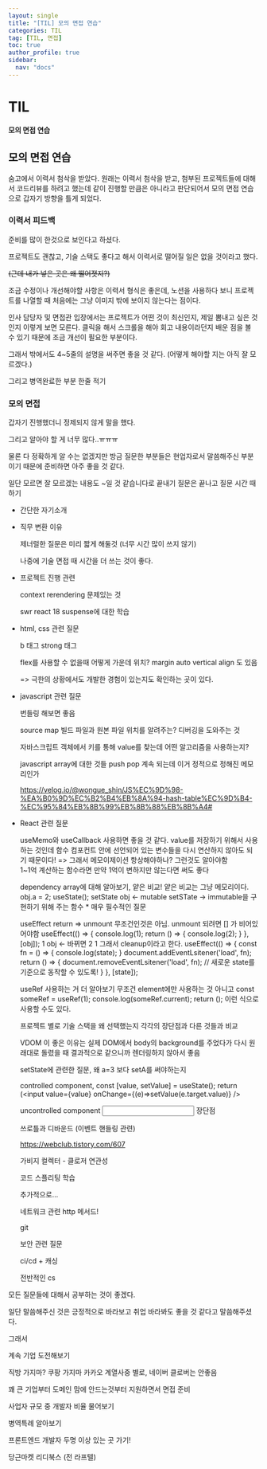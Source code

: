 ```yaml
---
layout: single
title: "[TIL] 모의 면접 연습"
categories: TIL
tag: [TIL, 면접]
toc: true
author_profile: true
sidebar:
  nav: "docs"
---
```


# TIL

**모의 면접 연습**

## 모의 면접 연습

숨고에서 이력서 첨삭을 받았다. 원래는 이력서 첨삭을 받고, 첨부된 프로젝트들에 대해서 코드리뷰를 하려고 했는데 같이 진행할 만큼은 아니라고 판단되어서 모의 면접 연습으로 갑자기 방향을 틀게 되었다.

### 이력서 피드백

준비를 많이 한것으로 보인다고 하셨다.

프로젝트도 괜찮고, 기술 스택도 좋다고 해서 이력서로 떨어질 일은 없을 것이라고 했다.

~~(근데 내가 넣은 곳은 왜 떨어졋지?)~~

조금 수정이나 개선해야할 사항은 이력서 형식은 좋은데, 노션을 사용하다 보니 프로젝트를 나열할 때 처음에는 그냥 이미지 밖에 보이지 않는다는 점이다.

인사 담당자 및 면접관 입장에서는 프로젝트가 어떤 것이 최신인지, 제일 뽐내고 싶은 것인지 이렇게 보면 모른다. 클릭을 해서 스크롤을 해야 회고 내용이라던지 배운 점을 볼 수 있기 때문에 조금 개선이 필요한 부분이다.

그래서 밖에서도 4~5줄의 설명을 써주면 좋을 것 같다. (어떻게 해야할 지는 아직 잘 모르겠다.)

그리고 병역완료한 부분 한줄 적기

### 모의 면접

갑자기 진행했더니 정제되지 않게 말을 했다.

그리고 알아야 할 게 너무 많다..ㅠㅠㅠ

물론 다 정확하게 알 수는 없겠지만 방금 질문한 부분들은 현업자로서 말씀해주신 부분이기 때문에 준비하면 아주 좋을 것 같다.

일단 모르면 잘 모르겠는 내용도 ~일 것 같습니다로 끝내기
질문은 끝나고 질문 시간 때 하기

- 간단한 자기소개

- 직무 변환 이유

  제너럴한 질문은 미리 짧게 해둘것 (너무 시간 많이 쓰지 않기)

  나중에 기술 면접 때 시간을 더 쓰는 것이 좋다.

- 프로젝트 진행 관련

  context rerendering 문제있는 것

  swr react 18 suspense에 대한 학습

- html, css 관련 질문

  b 태그 strong 태그

  flex를 사용할 수 없을때 어떻게 가운데 위치? margin auto vertical align 도 있음

  => 극한의 상황에서도 개발한 경험이 있는지도 확인하는 곳이 있다.

- javascript 관련 질문

  번들링 해보면 좋음

  source map 빌드 파일과 원본 파일 위치를 알려주는? 디버깅을 도와주는 것

  자바스크립트 객체에서 키를 통해 value를 찾는데 어떤 알고리즘을 사용하는지?

  javascript array에 대한 것들 push pop 계속 되는데 이거 정적으로 정해진 메모리인가

  https://velog.io/@wongue_shin/JS%EC%9D%98-%EA%B0%9D%EC%B2%B4%EB%8A%94-hash-table%EC%9D%B4-%EC%95%84%EB%8B%99%EB%8B%88%EB%8B%A4#

- React 관련 질문

  useMemo와 useCallback 사용하면 좋을 것 같다. value를 저장하기 위해서 사용하는 것인데
  함수 컴포컨트 안에 선언되어 있는 변수들을 다시 연산하지 않아도 되기 때문이다! => 그래서 메모이제이션 항상해야하나? 그런것도 알아야함
  <br>1~1억 계산하는 함수라면 만약 1억이 변하지만 않는다면 써도 좋다

  dependency array에 대해 알아보기, 얕은 비교! 얕은 비교는 그냥 메모리이다.
  obj.a = 2;
  useState();
  setState
  obj <- mutable
  setSTate -> immutable을 구현하기 위해 주는 함수 \* 매우 필수적인 질문

  useEffect return => unmount 무조건인것은 아님. unmount 되려면 [] 가 비어있어야함
  useEffect(() => {
  console.log(1);
  return () => {
  console.log(2);
  }
  }, [obj]);
  1
  obj <- 바뀌면
  2
  1
  그래서 cleanup이라고 한다.
  useEffect(() => {
  const fn = () => {
  console.log(state);
  }
  document.addEventLsitener('load', fn);
  return () => {
  document.removeEventLsitener('load', fn); // 새로운 state를 기준으로 동작할 수 있도록!
  }
  }, [state]);

  useRef 사용하는 거 더 알아보기 무조건 element에만 사용하는 것 아니고
  const someRef = useRef(1);
  console.log(someRef.current);
  return ();
  이런 식으로 사용할 수도 있다.

  프로젝트 별로 기술 스택을 왜 선택했는지 각각의 장단점과 다른 것들과 비교

  VDOM 이 좋은 이유는 실제 DOM에서 body의 background를 주었다가 다시 원래대로 돌렸을 때
  결과적으로 같으니까 렌더링하지 않아서 좋음

  setState에 관련한 질문, 왜 a=3 보다 setA를 써야하는지

  controlled component,
  const [value, setValue] = useState();
  return (<input value={value} onChange={(e)=>setValue(e.target.value)} />

  uncontrolled component
  <input />
  장단점

  쓰로틀과 디바운드 (이벤트 핸들링 관련)

  https://webclub.tistory.com/607

  가비지 컬렉터 - 클로저 연관성

  코드 스플리팅 학습

  추가적으로...

  네트워크 관련 http 메서드!

  git

  보안 관련 질문

  ci/cd + 캐싱

  전반적인 cs

모든 질문들에 대해서 공부하는 것이 좋겠다.

일단 말씀해주신 것은 긍정적으로 바라보고 취업 바라봐도 좋을 것 같다고 말씀해주셨다.

그래서

계속 기업 도전해보기

직방 가지마? 쿠팡 가지마 카카오 계열사중 별로, 네이버 클로버는 안좋음

꽤 큰 기업부터 도메인 맘에 안드는것부터 지원하면서 면접 준비

사업자 규모 중 개발자 비율 물어보기

병역특례 알아보기

프론트엔드 개발자 두명 이상 있는 곳 가기!

당근마켓
리디북스
(전 라프텔)
